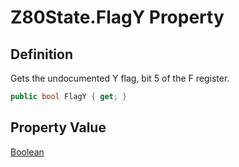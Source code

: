 # Z80State.FlagY Property
## Definition

Gets the undocumented Y flag, bit 5 of the F register.

```c#
public bool FlagY { get; }
```

## Property Value

[Boolean](https://learn.microsoft.com/en-gb/dotnet/api/System.Boolean)

